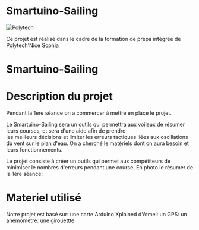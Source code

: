 # Smartuino-Sailing
![Polytech](http://www.polytechnice.fr/jahia/jsp/jahia/templates/inc/img/polytech_nice-sophia.png)

Ce projet est réalisé dans le cadre de la formation de prépa intégrée de Polytech'Nice Sophia

# Smartuino-Sailing




# Description du projet
Pendant la 1ère séance on a commercer à mettre en place le projet.
    
Le Smartuino-Sailing sera un outils qui permettra aux voileux de résumer leurs courses, et sera d'une aide afin de prendre             
les meilleurs décisions et limiter les erreurs tactiques liées aux oscillations du vent sur le plan d'eau.
On a cherché le matériels dont on aura besoin et leurs fonctionnements.
       
Le projet consiste à créer un outils qui permet aux compétiteurs de minimiser le nombres d'erreurs pendant une course.
En photo le résumer de la 1ére séance:

# Materiel utilisé

Notre projet est basé sur: 
une carte Arduino Xplained d'Atmel:
un GPS: 
un anémomètre:
une girouettte




